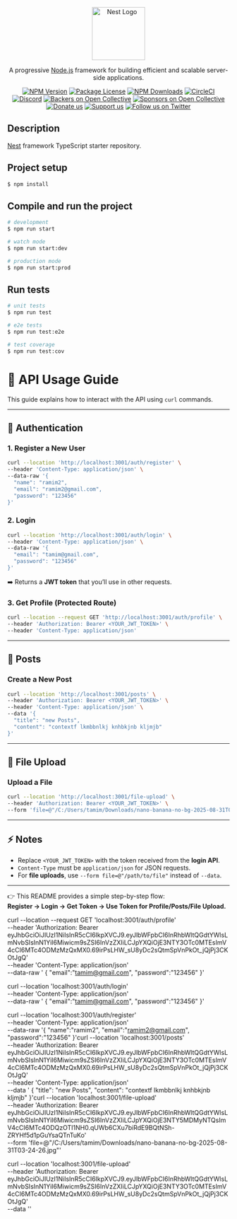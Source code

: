 <p align="center">
  <a href="http://nestjs.com/" target="blank"><img src="https://nestjs.com/img/logo-small.svg" width="120" alt="Nest Logo" /></a>
</p>

[circleci-image]: https://img.shields.io/circleci/build/github/nestjs/nest/master?token=abc123def456
[circleci-url]: https://circleci.com/gh/nestjs/nest

  <p align="center">A progressive <a href="http://nodejs.org" target="_blank">Node.js</a> framework for building efficient and scalable server-side applications.</p>
    <p align="center">
<a href="https://www.npmjs.com/~nestjscore" target="_blank"><img src="https://img.shields.io/npm/v/@nestjs/core.svg" alt="NPM Version" /></a>
<a href="https://www.npmjs.com/~nestjscore" target="_blank"><img src="https://img.shields.io/npm/l/@nestjs/core.svg" alt="Package License" /></a>
<a href="https://www.npmjs.com/~nestjscore" target="_blank"><img src="https://img.shields.io/npm/dm/@nestjs/common.svg" alt="NPM Downloads" /></a>
<a href="https://circleci.com/gh/nestjs/nest" target="_blank"><img src="https://img.shields.io/circleci/build/github/nestjs/nest/master" alt="CircleCI" /></a>
<a href="https://discord.gg/G7Qnnhy" target="_blank"><img src="https://img.shields.io/badge/discord-online-brightgreen.svg" alt="Discord"/></a>
<a href="https://opencollective.com/nest#backer" target="_blank"><img src="https://opencollective.com/nest/backers/badge.svg" alt="Backers on Open Collective" /></a>
<a href="https://opencollective.com/nest#sponsor" target="_blank"><img src="https://opencollective.com/nest/sponsors/badge.svg" alt="Sponsors on Open Collective" /></a>
  <a href="https://paypal.me/kamilmysliwiec" target="_blank"><img src="https://img.shields.io/badge/Donate-PayPal-ff3f59.svg" alt="Donate us"/></a>
    <a href="https://opencollective.com/nest#sponsor"  target="_blank"><img src="https://img.shields.io/badge/Support%20us-Open%20Collective-41B883.svg" alt="Support us"></a>
  <a href="https://twitter.com/nestframework" target="_blank"><img src="https://img.shields.io/twitter/follow/nestframework.svg?style=social&label=Follow" alt="Follow us on Twitter"></a>
</p>
  <!--[![Backers on Open Collective](https://opencollective.com/nest/backers/badge.svg)](https://opencollective.com/nest#backer)
  [![Sponsors on Open Collective](https://opencollective.com/nest/sponsors/badge.svg)](https://opencollective.com/nest#sponsor)-->

## Description

[Nest](https://github.com/nestjs/nest) framework TypeScript starter repository.

## Project setup

```bash
$ npm install
```

## Compile and run the project

```bash
# development
$ npm run start

# watch mode
$ npm run start:dev

# production mode
$ npm run start:prod
```

## Run tests

```bash
# unit tests
$ npm run test

# e2e tests
$ npm run test:e2e

# test coverage
$ npm run test:cov
```

# 🚀 API Usage Guide

This guide explains how to interact with the API using `curl` commands.

---

## 🔑 Authentication

### 1. Register a New User

```bash
curl --location 'http://localhost:3001/auth/register' \
--header 'Content-Type: application/json' \
--data-raw '{
  "name": "ramim2",
  "email": "ramim2@gmail.com",
  "password": "123456"
}'
```

### 2. Login

```bash
curl --location 'http://localhost:3001/auth/login' \
--header 'Content-Type: application/json' \
--data-raw '{
  "email": "tamim@gmail.com",
  "password": "123456"
}'
```

➡️ Returns a **JWT token** that you’ll use in other requests.

### 3. Get Profile (Protected Route)

```bash
curl --location --request GET 'http://localhost:3001/auth/profile' \
--header 'Authorization: Bearer <YOUR_JWT_TOKEN>' \
--header 'Content-Type: application/json'
```

---

## 📝 Posts

### Create a New Post

```bash
curl --location 'http://localhost:3001/posts' \
--header 'Authorization: Bearer <YOUR_JWT_TOKEN>' \
--header 'Content-Type: application/json' \
--data '{
  "title": "new Posts",
  "content": "contextf lkmbbnlkj knhbkjnb kljmjb"
}'
```

---

## 📂 File Upload

### Upload a File

```bash
curl --location 'http://localhost:3001/file-upload' \
--header 'Authorization: Bearer <YOUR_JWT_TOKEN>' \
--form 'file=@"/C:/Users/tamim/Downloads/nano-banana-no-bg-2025-08-31T03-24-26.jpg"'
```

---

## ⚡ Notes

- Replace `<YOUR_JWT_TOKEN>` with the token received from the **login API**.
- `Content-Type` must be `application/json` for JSON requests.
- For **file uploads**, use `--form file=@"/path/to/file"` instead of `--data`.

---

👉 This README provides a simple step-by-step flow:  
**Register → Login → Get Token → Use Token for Profile/Posts/File Upload.**

curl --location --request GET 'localhost:3001/auth/profile' \
--header 'Authorization: Bearer eyJhbGciOiJIUzI1NiIsInR5cCI6IkpXVCJ9.eyJlbWFpbCI6InRhbWltQGdtYWlsLmNvbSIsInN1YiI6Miwicm9sZSI6InVzZXIiLCJpYXQiOjE3NTY3OTc0MTEsImV4cCI6MTc4ODMzMzQxMX0.69irPsLHW_sU8yDc2sQtmSpVnPkOt_jQjPj3CKOtJgQ' \
--header 'Content-Type: application/json' \
--data-raw ' {
"email":"tamim@gmail.com",
"password":"123456"
}'

curl --location 'localhost:3001/auth/login' \
--header 'Content-Type: application/json' \
--data-raw ' {
"email":"tamim@gmail.com",
"password":"123456"
}'

curl --location 'localhost:3001/auth/register' \
--header 'Content-Type: application/json' \
--data-raw '{
"name":"ramim2",
"email":"ramim2@gmail.com",
"password":"123456"
}'curl --location 'localhost:3001/posts' \
--header 'Authorization: Bearer eyJhbGciOiJIUzI1NiIsInR5cCI6IkpXVCJ9.eyJlbWFpbCI6InRhbWltQGdtYWlsLmNvbSIsInN1YiI6Miwicm9sZSI6InVzZXIiLCJpYXQiOjE3NTY3OTc0MTEsImV4cCI6MTc4ODMzMzQxMX0.69irPsLHW_sU8yDc2sQtmSpVnPkOt_jQjPj3CKOtJgQ' \
--header 'Content-Type: application/json' \
--data ' {
"title": "new Posts",
"content": "contextf lkmbbnlkj knhbkjnb kljmjb"
}'curl --location 'localhost:3001/file-upload' \
--header 'Authorization: Bearer eyJhbGciOiJIUzI1NiIsInR5cCI6IkpXVCJ9.eyJlbWFpbCI6InRhbWltQGdtYWlsLmNvbSIsInN1YiI6Miwicm9sZSI6InVzZXIiLCJpYXQiOjE3NTY5MDMyNTQsImV4cCI6MTc4ODQzOTI1NH0.qUWb6CXu7biRdE9BQtNSh-ZRYHf5d1pGuYsaQTnTuKo' \
--form 'file=@"/C:/Users/tamim/Downloads/nano-banana-no-bg-2025-08-31T03-24-26.jpg"'

curl --location 'localhost:3001/file-upload' \
--header 'Authorization: Bearer eyJhbGciOiJIUzI1NiIsInR5cCI6IkpXVCJ9.eyJlbWFpbCI6InRhbWltQGdtYWlsLmNvbSIsInN1YiI6Miwicm9sZSI6InVzZXIiLCJpYXQiOjE3NTY3OTc0MTEsImV4cCI6MTc4ODMzMzQxMX0.69irPsLHW_sU8yDc2sQtmSpVnPkOt_jQjPj3CKOtJgQ' \
--data ''
